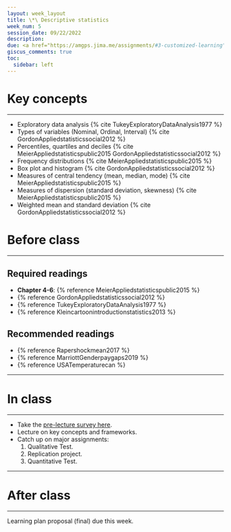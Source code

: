 ```yaml
---
layout: week_layout
title: \*\ Descriptive statistics
week_num: 5
session_date: 09/22/2022
description:
due: <a href="https://amgps.jima.me/assignments/#3-customized-learning">Learning plan proposal (final)</a>
giscus_comments: true
toc:
  sidebar: left
---
```


# Key concepts
---

  -  Exploratory data analysis {% cite TukeyExploratoryDataAnalysis1977 %}
  -  Types of variables (Nominal, Ordinal, Interval) {% cite GordonAppliedstatisticssocial2012 %}
  -  Percentiles, quartiles and deciles {% cite MeierAppliedstatisticspublic2015 GordonAppliedstatisticssocial2012 %}
  -  Frequency distributions {% cite MeierAppliedstatisticspublic2015 %}
  -  Box plot and histogram {% cite GordonAppliedstatisticssocial2012 %}
  -  Measures of central tendency (mean, median, mode) {% cite MeierAppliedstatisticspublic2015 %}
  -  Measures of dispersion (standard deviation, skewness) {% cite MeierAppliedstatisticspublic2015 %}
  -  Weighted mean and standard deviation {% cite GordonAppliedstatisticssocial2012 %}
  
# Before class
---

## Required readings

- **Chapter 4-6**: {% reference MeierAppliedstatisticspublic2015 %}
- {% reference GordonAppliedstatisticssocial2012 %}
- {% reference TukeyExploratoryDataAnalysis1977 %}
- {% reference Kleincartoonintroductionstatistics2013 %}

<!-- {% bibliography --cited %} -->

## Recommended readings

- {% reference Rapershockmean2017 %}
- {% reference MarriottGenderpaygaps2019 %}
- {% reference USATemperaturecan %}


---
# In class
---

- Take the [pre-lecture survey here](https://PollEv.com/surveys/i9TFIgt0nwkvmxuLePNwf/respond).
- Lecture on key concepts and frameworks.
- Catch up on major assignments:
  1. Qualitative Test.
  2. Replication project.
  3. Quantitative Test.

---
# After class
---

Learning plan proposal (final) due this week.
